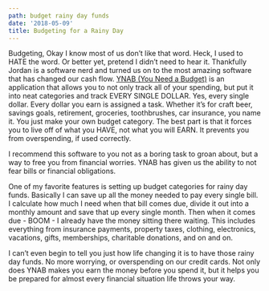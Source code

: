 ```yaml
---
path: budget rainy day funds
date: '2018-05-09'
title: Budgeting for a Rainy Day
---
```

Budgeting, Okay I know most of us don’t like that word.  Heck, I used to HATE the word.  Or better yet, pretend I didn’t need to hear it.  Thankfully Jordan is a software nerd and turned us on to the most amazing software that has changed our cash flow. [YNAB (You Need a Budget)](https://www.youneedabudget.com/) is an application that allows you to not only track all of your spending, but put it into neat categories and track EVERY SINGLE DOLLAR. Yes, every single dollar.  Every dollar you earn is assigned a task.  Whether it’s for craft beer, savings goals, retirement, groceries, toothbrushes, car insurance, you name it.  You just make your own budget category.  The best part is that it forces you to live off of what you HAVE, not what you will EARN.  It prevents you from overspending, if used correctly.

I recommend this software to you not as a boring task to groan about, but a way to free you from financial worries.  YNAB has given us the ability to not fear bills or financial obligations.  

One of my favorite features is setting up budget categories for rainy day funds.  Basically I can save up all the money needed to pay every single bill.  I calculate how much I need when that bill comes due, divide it out into a monthly amount and save that up every single month.  Then when it comes due - BOOM - I already have the money sitting there waiting.  This includes everything from insurance payments, property taxes, clothing, electronics, vacations, gifts, memberships, charitable donations, and on and on.

I can’t even begin to tell you just how life changing it is to have those rainy day funds.  No more worrying, or overspending on our credit cards. Not only does YNAB makes you earn the money before you spend it, but it helps you be prepared for almost every financial situation life throws your way.
